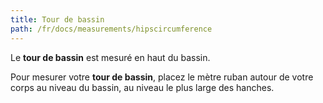 ```yaml
---
title: Tour de bassin
path: /fr/docs/measurements/hipscircumference
---
```


Le **tour de bassin** est mesuré en haut du bassin.

Pour mesurer votre **tour de bassin**, placez le mètre ruban autour de votre corps au niveau du bassin, au niveau le plus large des hanches.
